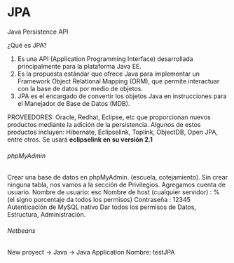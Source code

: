 # JPA
Java Persistence API

¿Qué es JPA?
<ol>
<li>Es una API (Application Programming Interface) desarrollada principalmente para la plataforma Java EE.</li>
<li>Es la propuesta estándar que ofrece Java para implementar un Framework Object Relational Mapping (ORM), 
  que permite interactuar con la base de datos por medio de objetos.</li>
<li>JPA es el encargado de convertir los objetos Java en instrucciones para el Manejador de Base de Datos (MDB).</li>
</ol>

PROVEEDORES: Oracle, Redhat, Eclipse, etc que proporcionan nuevos productos mediante la adición de la persistencia.
Algunos de estos productos incluyen: Hibernate, Eclipselink, Toplink, ObjectDB, Open JPA, entre otros.
Se usará <b>eclipselink en su versión 2.1</b>

<h6>phpMyAdmin</h6>
Crear una base de datos en phpMyAdmin. (escuela, cotejamiento).
Sin crear ninguna tabla, nos vamos a la sección de Privilegios.
Agregamos cuenta de usuario.
  Nombre de usuario: esc
  Nombre de host (cualquier servidor) : % (el signo porcentaje da todos los permisos)
  Contraseña : 12345
  Autenticación de MySQL nativo
  Dar todos los permisos de Datos, Estructura, Administración.

<h6>Netbeans</h6>
New proyect -> Java -> Java Application
Nombre: testJPA




